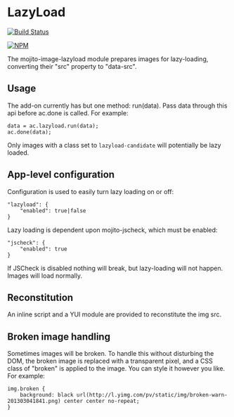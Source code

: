 # LazyLoad

[![Build Status](https://secure.travis-ci.org/yahoo/mojito-image-lazyload.png)](http://travis-ci.org/yahoo/mojito-image-lazyload)

[![NPM](https://nodei.co/npm/mojito-image-lazyload.png)](https://nodei.co/npm/mojito-image-lazyload/)

The mojito-image-lazyload module prepares images for lazy-loading, converting their "src" property to "data-src".

## Usage

The add-on currently has but one method: run(data). Pass data through this api before ac.done is called. For example:

    data = ac.lazyload.run(data);
    ac.done(data);

Only images with a class set to `lazyload-candidate` will potentially be lazy loaded.

## App-level configuration

Configuration is used to easily turn lazy loading on or off:

    "lazyload": {
        "enabled": true|false
    }

Lazy loading is dependent upon mojito-jscheck, which must be enabled:

    "jscheck": {
        "enabled": true
    }

If JSCheck is disabled nothing will break, but lazy-loading will not happen. Images will load normally.

## Reconstitution

An inline script and a YUI module are provided to reconstitute the img src.

## Broken image handling

Sometimes images will be broken. To handle this without disturbing the DOM, the broken image is replaced with a transparent pixel, and a CSS class of "broken" is applied to the image. You can style it however you like. For example:

    img.broken {
        background: black url(http://l.yimg.com/pv/static/img/broken-warn-201303041841.png) center center no-repeat;
    }
